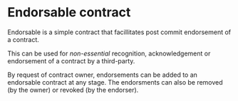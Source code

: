 # Endorsable contract

Endorsable is a simple contract that facillitates post commit endorsement of a contract.

This can be used for _non-essential_ recognition, acknowledgement or endorsement of a contract by a third-party.

By request of contract owner, endorsements can be added to an endorsable contract at any stage.
The endorsments can also be removed (by the owner) or revoked (by the endorser).
